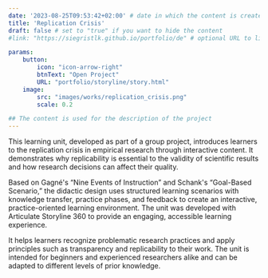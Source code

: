 ```yaml
---
date: '2023-08-25T09:53:42+02:00' # date in which the content is created - defaults to "today"
title: 'Replication Crisis'
draft: false # set to "true" if you want to hide the content 
#link: "https://siegristlk.github.io/portfolio/de" # optional URL to link the logo to

params:
    button:
        icon: "icon-arrow-right"
        btnText: "Open Project"
        URL: "portfolio/storyline/story.html"
    image:
        src: "images/works/replication_crisis.png"
        scale: 0.2

## The content is used for the description of the project
---
```

This learning unit, developed as part of a group project, introduces learners to the replication crisis in empirical research through interactive content. It demonstrates why replicability is essential to the validity of scientific results and how research decisions can affect their quality.

Based on Gagné's “Nine Events of Instruction” and Schank's “Goal-Based Scenario,” the didactic design uses structured learning scenarios with knowledge transfer, practice phases, and feedback to create an interactive, practice-oriented learning environment. The unit was developed with Articulate Storyline 360 to provide an engaging, accessible learning experience.

It helps learners recognize problematic research practices and apply principles such as transparency and replicability to their work. The unit is intended for beginners and experienced researchers alike and can be adapted to different levels of prior knowledge.